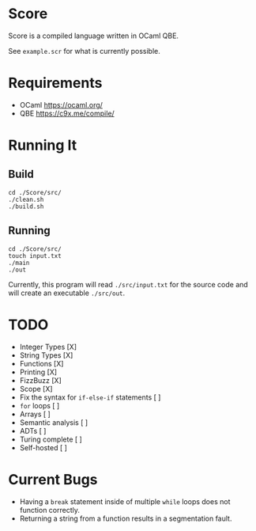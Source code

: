 # Score

Score is a compiled language written in OCaml QBE.

See `example.scr` for what is currently possible.

# Requirements
- OCaml https://ocaml.org/
- QBE https://c9x.me/compile/

# Running It

## Build
```
cd ./Score/src/
./clean.sh
./build.sh
```

## Running
```
cd ./Score/src/
touch input.txt
./main
./out
```
Currently, this program will read `./src/input.txt` for the source code
and will create an executable `./src/out`.

# TODO
- Integer Types [X]
- String Types [X]
- Functions [X]
- Printing [X]
- FizzBuzz [X]
- Scope [X]
- Fix the syntax for `if-else-if` statements [ ]
- `for` loops [ ]
- Arrays [ ]
- Semantic analysis [ ]
- ADTs [ ]
- Turing complete [ ]
- Self-hosted [ ]

# Current Bugs
- Having a `break` statement inside of multiple `while` loops does not function correctly.
- Returning a string from a function results in a segmentation fault.

